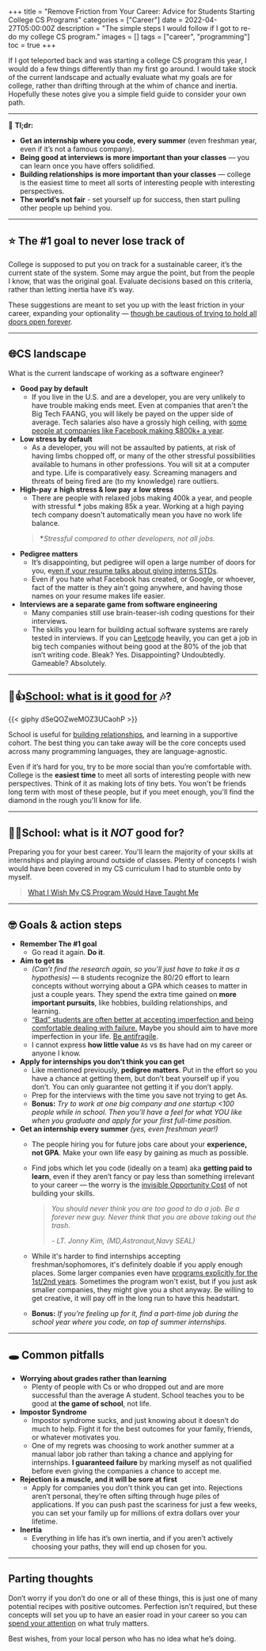 +++
title = "Remove Friction from Your Career: Advice for Students Starting College CS Programs"
categories = ["Career"]
date = 2022-04-27T05:00:00Z
description = "The simple steps I would follow if I got to re-do my college CS program."
images = []
tags = ["career", "programming"]
toc = true
+++

If I got teleported back and was starting a college CS program this year, I would do a few things differently than my first go around. I would take stock of the current landscape and actually evaluate what my goals are for college, rather than drifting through at the whim of chance and inertia. Hopefully these notes give you a simple field guide to consider your own path.

---

🥱 **Tl;dr:**

- **Get an internship where you code, every summer** (even freshman year, even if it’s not a famous company).
- **Being good at interviews** **is more important than your classes** — you can learn once you have offers solidified.
- **Building relationships** **is more important than your classes** — college is the easiest time to meet all sorts of interesting people with interesting perspectives.
- **The world’s not fair** - set yourself up for success, then start pulling other people up behind you.

---

## ⭐ The #1 goal to never lose track of

College is supposed to put you on track for a sustainable career, it’s the current state of the system. Some may argue the point, but from the people I know, that was the original goal. Evaluate decisions based on this criteria, rather than letting inertia have it’s way.

These suggestions are meant to set you up with the least friction in your career, expanding your optionality — [though be cautious of trying to hold all doors open forever](https://nesslabs.com/optionality-fallacy).

---

## 🌐CS landscape

What is the current landscape of working as a software engineer?

- **Good pay by default**
    - If you live in the U.S. and are a developer, you are very unlikely to have trouble making ends meet. Even at companies that aren't the Big Tech FAANG, you will likely be payed on the upper side of average. Tech salaries also have a grossly high ceiling, with [some people at companies like Facebook making $800k+ a year](https://www.levels.fyi/).
- **Low stress by default**
    - As a developer, you will not be assaulted by patients, at risk of having limbs chopped off, or many of the other stressful possibilities available to humans in other professions. You will sit at a computer and type. Life is comparatively easy. Screaming managers and threats of being fired are (to my knowledge) rare outliers.
- **High-pay ≠ high stress & low pay ≠ low stress**
    - There are people with relaxed jobs making 400k a year, and people with stressful **\*** jobs making 85k a year. Working at a high paying tech company doesn't automatically mean you have no work life balance.
    > **\***_Stressful compared to other developers, not all jobs._
- **Pedigree matters**
    - It’s disappointing, but pedigree will open a large number of doors for you, e[ven if your resume talks about giving interns STDs](https://www.reddit.com/r/recruitinghell/comments/qhg5jo/this_resume_got_me_an_interview/).
    - Even if you hate what Facebook has created, or Google, or whoever, fact of the matter is they ain't going anywhere, and having those names on your resume makes life easier.
- **Interviews are a separate game from software engineering**
    - Many companies still use brain-teaser-ish coding questions for their interviews.
    - The skills you learn for building actual software systems are rarely tested in interviews. If you can [Leetcode](https://leetcode.com/) heavily, you can get a job in big tech companies without being good at the 80% of the job that isn’t writing code. Bleak? Yes. Disappointing? Undoubtedly. Gameable? Absolutely.

---

## 🏫👍[School: what is it good for](https://www.youtube.com/watch?v=ztZI2aLQ9Sw) 🎶?

{{< giphy dSeQOZweMOZ3UCaohP >}}

School is useful for [building relationships](https://www.goodreads.com/book/show/84699.Never_Eat_Alone), and learning in a supportive cohort. The best thing you can take away will be the core concepts used across many programming languages, they are language-agnostic.

Even if it’s hard for you, try to be more social than you’re comfortable with. College is the **easiest time** to meet all sorts of interesting people with new perspectives. Think of it as making lots of tiny bets. You won't be friends long term with most of these people, but if you meet enough, you'll find the diamond in the rough you'll know for life.

---

## 🏫😩School: what is it *NOT* good for?

Preparing you for your best career. You'll learn the majority of your skills at internships and playing around outside of classes. Plenty of concepts I wish would have been covered in my CS curriculum I had to stumble onto by myself.

> [What I Wish My CS Program Would Have Taught Me](/blog/missing-from-cs-program/)

---

## 🤓 Goals & action steps

- **Remember The #1 goal**
    - Go read it again. **Do it**.
- **Aim to get `B`s**
    - *(Can’t find the research again, so you’ll just have to take it as a hypothesis)* — `B` students recognize the 80/20 effort to learn concepts without worrying about a GPA which ceases to matter in just a couple years. They spend the extra time gained on **more important pursuits**, like hobbies, building relationships, and learning.
    - [“Bad” students are often better at accepting imperfection and being comfortable dealing with failure.](https://brightside.me/inspiration-psychology/8-reasons-why-bad-students-often-earn-way-more-than-a-students-798031/) Maybe you should aim to have more imperfection in your life. [Be antifragile](https://fourweekmba.com/antifragility/).
    - I cannot express **how little value** `A`s vs `B`s have had on my career or anyone I know.
- **Apply for internships you don’t think you can get**
    - Like mentioned previously, **pedigree matters**. Put in the effort so you have a chance at getting them, but don’t beat yourself up if you don’t. You can only guarantee not getting it if you don’t apply.
    - Prep for the interviews with the time you save not trying to get As.
    - **Bonus:** *Try to work at one big company and one startup <100 people while in school. Then you’ll have a feel for what YOU like when you graduate and apply for your first full-time position.*
- **Get an internship every summer** _(yes, even freshman year!)_
    - The people hiring you for future jobs care about your **experience, not GPA**. Make your own life easy by gaining as much as possible.
    - Find jobs which let you code (ideally on a team) aka **getting paid to learn**, even if they aren’t fancy or pay less than something irrelevant to your career — the worry is the [invisible Opportunity Cost](https://apoorvagovind.substack.com/p/how-to-waste-your-career-one-comfortable) of not building your skills.
        
        > _You should never think you are too good to do a job. Be a forever new guy. Never think that you are above taking out the trash._
        > 
        > _- LT. Jonny Kim, (MD,Astronaut,Navy SEAL)_
    - While it's harder to find internships accepting freshman/sophomores, it's definitely doable if you apply enough places. Some larger companies even have [programs explicitly for the 1st/2nd years](https://www.wellesley.edu/careereducation/resources/technology-internships-first-years-and-sophomores). Sometimes the program won't exist, but if you just ask smaller companies, they might give you a shot anyway. Be willing to get creative, it will pay off in the long run to have this headstart.

    - **Bonus:** _If you’re feeling up for it, find a part-time job during the school year where you code, on top of summer internships._

---

## 🕳️ Common pitfalls

- **Worrying about grades rather than learning**
    - Plenty of people with Cs or who dropped out and are more successful than the average A student. School teaches you to be good at **the game of school**, not life.
- **Impostor Syndrome**
    - Impostor syndrome sucks, and just knowing about it doesn’t do much to help. Fight it for the best outcomes for your family, friends, or whatever motivates you.
    - One of my regrets was choosing to work another summer at a manual labor job rather than taking a chance and applying for internships. **I guaranteed failure** by marking myself as not qualified before even giving the companies a chance to accept me.
- **Rejection is a muscle, and it will be sore at first**
    - Apply for companies you don't think you can get into. Rejections aren’t personal, they’re often sifting through huge piles of applications. If you can push past the scariness for just a few weeks, you can set your family up for millions of extra dollars over your lifetime.
- **Inertia**
    - Everything in life has it’s own inertia, and if you aren’t actively choosing your paths, they will end up chosen for you.

---

## Parting thoughts

Don’t worry if you don’t do one or all of these things, this is just one of many potential recipes with positive outcomes. Perfection isn’t required, but these concepts will set you up to have an easier road in your career so you can [spend your attention](https://ofdollarsanddata.com/do-i-have-your-attention-now/) on what truly matters. 

Best wishes, from your local person who has no idea what he’s doing.